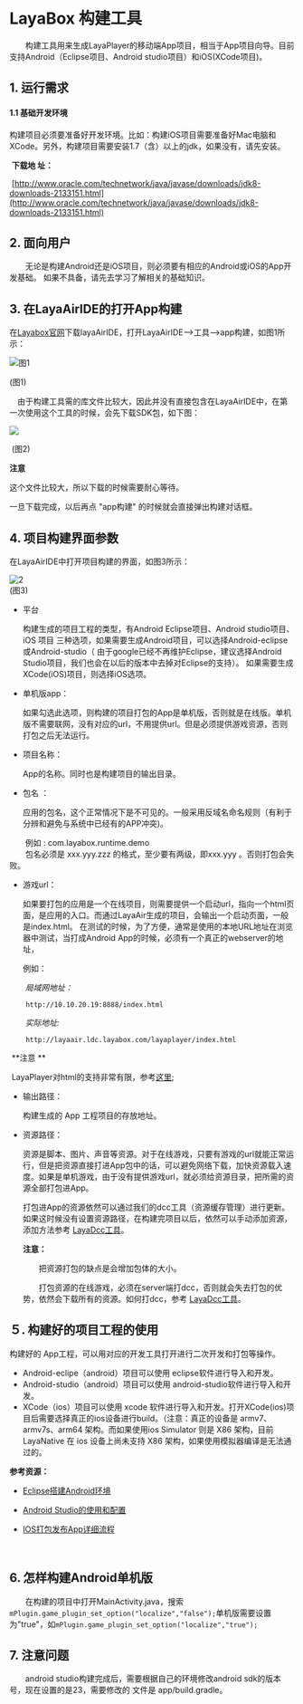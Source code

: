 # LayaBox 构建工具
　　构建工具用来生成LayaPlayer的移动端App项目，相当于App项目向导。目前支持Android（Eclipse项目、Android studio项目）和iOS(XCode项目)。

## 1. 运行需求
#### 1.1 基础开发环境

​	构建项目必须要准备好开发环境。比如：构建iOS项目需要准备好Mac电脑和XCode。另外，构建项目需要安装1.7（含）以上的jdk，如果没有，请先安装。

​	**下载地 址：**

​	[http://www.oracle.com/technetwork/java/javase/downloads/jdk8-downloads-2133151.html](http://www.oracle.com/technetwork/java/javase/downloads/jdk8-downloads-2133151.html)

## 2. 面向用户
　　无论是构建Android还是iOS项目，则必须要有相应的Android或iOS的App开发基础。  如果不具备，请先去学习了解相关的基础知识。



## 3. 在LayaAirIDE的打开App构建

在[Layabox官网](Layabox.com)下载layaAirIDE，打开LayaAirIDE-->工具-->app构建，如图1所示：


![图1](1.jpg)  <br /> 

(图1)


　由于构建工具需的库文件比较大，因此并没有直接包含在LayaAirIDE中，在第一次使用这个工具的时候，会先下载SDK包，如下图：

![](0.gif)  

​  (图2)

**注意**

这个文件比较大，所以下载的时候需要耐心等待。

一旦下载完成，以后再点 "app构建" 的时候就会直接弹出构建对话框。

## 4. 项目构建界面参数

在LayaAirIDE中打开项目构建的界面，如图3所示：

![2](2.jpg) <br /> 
(图3)

* 平台

   构建生成的项目工程的类型，有Android Eclipse项目、Android studio项目、iOS 项目 三种选项，如果需要生成Android项目，可以选择Android-eclipse或Android-studio（ 由于google已经不再维护Eclipse，建议选择Android Studio项目，我们也会在以后的版本中去掉对Eclipse的支持）。 如果需要生成XCode(iOS)项目，则选择iOS选项。 


* 单机版app：

   如果勾选此选项，则构建的项目打包的App是单机版，否则就是在线版。单机版不需要联网，没有对应的url，不用提供url。但是必须提供游戏资源，否则打包之后无法运行。

* 项目名称：

   App的名称。同时也是构建项目的输出目录。

* 包名 ：

   应用的包名，这个正常情况下是不可见的。一般采用反域名命名规则（有利于分辨和避免与系统中已经有的APP冲突)。   

　　例如 : com.layabox.runtime.demo   
　　包名必须是 xxx.yyy.zzz 的格式，至少要有两级，即xxx.yyy 。否则打包会失败。

* 游戏url：

   如果要打包的应用是一个在线项目，则需要提供一个启动url，指向一个html页面，是应用的入口。而通过LayaAir生成的项目，会输出一个启动页面，一般是index.html。 在测试的时候，为了方便，通常是使用的本地URL地址在浏览器中测试，当打成Android App的时候，必须有一个真正的webserver的地址，

   例如：  

　　*局域网地址：*  

``` 
    http://10.10.20.19:8888/index.html
```
　　*实际地址:*  
``` 
    http://layaair.ldc.layabox.com/layaplayer/index.html
```

​	**注意 **

​	LayaPlayer对html的支持非常有限，参考[这里](http://);

* 输出路径：

   构建生成的 App 工程项目的存放地址。

* 资源路径：

   资源是脚本、图片、声音等资源。对于在线游戏，只要有游戏的url就能正常运行，但是把资源直接打进App包中的话，可以避免网络下载，加快资源载入速度。如果是单机游戏，由于没有提供游戏url，就必须给资源目录，把所需的资源全部打包进App。

   打包进App的资源依然可以通过我们的dcc工具（资源缓存管理）进行更新。
   如果这时候没有设置资源路径，在构建完项目以后，依然可以手动添加资源，添加方法参考 [LayaDcc工具](https://github.com/layabox/layaair-doc/tree/master/Chinese/LayaNative/LayaDcc_Tool)。  

   **注意：**  

   　　把资源打包的缺点是会增加包体的大小。  

   　　打包资源的在线游戏，必须在server端打dcc，否则就会失去打包的优势，依然会下载所有的资源。如何打dcc，参考 [LayaDcc工具](https://github.com/layabox/layaair-doc/tree/master/Chinese/LayaNative/LayaDcc_Tool)。



## ５. 构建好的项目工程的使用

构建好的 App工程，可以用对应的开发工具打开进行二次开发和打包等操作。

- Android-eclipe（android）项目可以使用 eclipse软件进行导入和开发。
- Android-studio（android）项目可以使用 android-studio软件进行导入和开发。
- XCode（ios）项目可以使用 xcode 软件进行导入和开发。打开XCode(ios)项目后需要选择真正的ios设备进行build。（注意：真正的设备是 armv7、armv7s、arm64 架构。而如果使用ios Simulator 则是 X86 架构，目前 LayaNative 在 ios 设备上尚未支持 X86 架构，如果使用模拟器编译是无法通过的。



**参考资源：**

- [Eclipse搭建Android环境](https://github.com/layabox/layaair-doc/tree/master/Chinese/LayaNative/setUpAndroidEnvironment_Eclipse)

- [Android Studio的使用和配置](https://github.com/layabox/layaair-doc/tree/master/Chinese/LayaNative/AndroidStudio_ConfigurationAndApplication)

- [IOS打包发布App详细流程](https://github.com/layabox/layaair-doc/tree/master/Chinese/LayaNative/packagingReleases_IOS)

  ​

## 6. 怎样构建Android单机版
　　在构建的项目中打开MainActivity.java，搜索 `mPlugin.game_plugin_set_option("localize","false");`单机版需要设置为"true"，如`mPlugin.game_plugin_set_option("localize","true");`



## 7. 注意问题
　　android studio构建完成后，需要根据自己的环境修改android sdk的版本号，现在设置的是23，需要修改的
文件是 app/build.gradle。